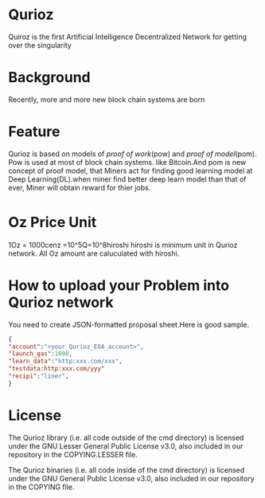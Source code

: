# Qurioz
Quiroz is the first Artificial Intelligence Decentralized Network for getting over the singularity
# Background
Recently, more and more new block chain systems are born
# Feature
Qurioz is based on models of _proof of work_(pow) and _proof of model_(pom).
Pow is used at most of block chain systems. like Bitcoin.And pom is new concept of proof model, that Miners act for finding good learning model at Deep Learning(DL).when miner find better deep learn model than that of ever, Miner will obtain reward for thier jobs.


# Oz Price Unit　
1Oz = 1000cenz =10^5Q=10^8hiroshi
hiroshi is minimum unit in Qurioz network. All Oz amount are caluculated with hiroshi. 

# How to upload your Problem into Qurioz network
You need to create JSON-formatted proposal sheet.Here is good sample.
```json
{
"account":"<your_Qurioz_EOA_account>",
"launch_gas":1000, 
"learn_data":"http:xxx.com/xxx",
"testdata:http:xxx.com/yyy"
"recipi":"liner",
}
```

# License
The Qurioz library (i.e. all code outside of the cmd directory) is licensed under the GNU Lesser General Public License v3.0, also included in our repository in the COPYING.LESSER file.

The Qurioz binaries (i.e. all code inside of the cmd directory) is licensed under the GNU General Public License v3.0, also included in our repository in the COPYING file.
